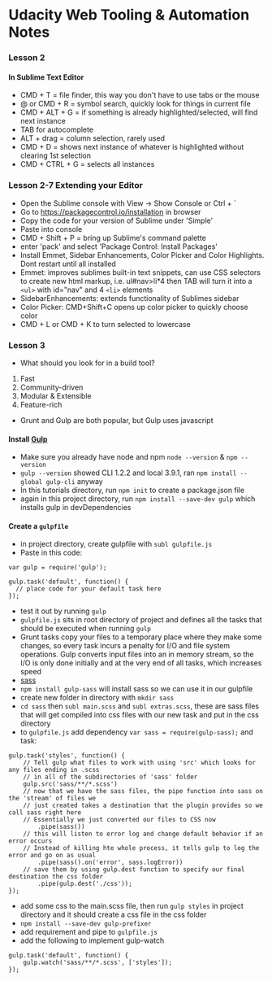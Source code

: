 # Udacity Web Tooling & Automation Notes
### Lesson 2
#### In Sublime Text Editor
* CMD + T = file finder, this way you don't have to use tabs or the mouse
* @ or CMD + R = symbol search, quickly look for things in current file
* CMD + ALT + G = if something is already highlighted/selected, will find next instance
* TAB for autocomplete
* ALT + drag = column selection, rarely used
* CMD + D = shows next instance of whatever is highlighted without clearing 1st selection
* CMD + CTRL + G = selects all instances
### Lesson 2-7 Extending your Editor
* Open the Sublime console with View -> Show Console or Ctrl + `
* Go to https://packagecontrol.io/installation in browser
* Copy the code for your version of Sublime under 'Simple'
* Paste into console
* CMD + Shift + P = bring up Sublime's command palette
* enter 'pack' and select 'Package Control: Install Packages'
* Install Emmet, Sidebar Enhancements, Color Picker and Color Highlights.  Dont restart until all installed
* Emmet: improves sublimes built-in text snippets, can use CSS selectors to create new html markup, i.e. ul#nav>li*4 then TAB will turn it into a `<ul>` with id="nav" and 4 `<li>` elements
* SidebarEnhancements: extends functionality of Sublimes sidebar
* Color Picker: CMD+Shift+C opens up color picker to quickly choose color
* CMD + L or CMD + K to turn selected to lowercase
### Lesson 3
* What should you look for in a build tool?
1. Fast
2. Community-driven
3. Modular & Extensible
4. Feature-rich
* Grunt and Gulp are both popular, but Gulp uses javascript
#### Install [Gulp](https://github.com/gulpjs/gulp/blob/master/docs/getting-started.md)
* Make sure you already have node and npm `node --version` & `npm --version`
* `gulp --version` showed CLI 1.2.2 and local 3.9.1, ran `npm install --global gulp-cli` anyway
* In this tutorials directory, run `npm init` to create a package.json file
* again in this project directory, run `npm install --save-dev gulp` which installs gulp in devDependencies
#### Create a `gulpfile`
* in project directory, create gulpfile with `subl gulpfile.js`
* Paste in this code:
```
var gulp = require('gulp');

gulp.task('default', function() {
  // place code for your default task here
});
```
* test it out by running `gulp`
* `gulpfile.js` sits in root directory of project and defines all the tasks that should be executed when running `gulp`
* Grunt tasks copy your files to a temporary place where they make some changes, so every task incurs a penalty for I/O and file system operations.  Gulp converts input files into an in memory stream, so the I/O is only done initially and at the very end of all tasks, which increases speed
* [sass](http://sass-lang.com/)
* `npm install gulp-sass` will install sass so we can use it in our gulpfile
* create new folder in directory with `mkdir sass`
* `cd sass` then `subl main.scss` and `subl extras.scss`, these are sass files that will get compiled into css files with our new task and put in the css directory
* to `gulpfile.js` add dependency `var sass = require(gulp-sass);` and task:
```
gulp.task('styles', function() {
    // Tell gulp what files to work with using 'src' which looks for any files ending in .scss
    // in all of the subdirectories of 'sass' folder
    gulp.src('sass/**/*.scss')
    // now that we have the sass files, the pipe function into sass on the 'stream' of files we
    // just created takes a destination that the plugin provides so we call sass right here
    // Essentially we just converted our files to CSS now
        .pipe(sass())
    // this will listen to error log and change default behavior if an error occurs
    // Instead of killing hte whole process, it tells gulp to log the error and go on as usual
        .pipe(sass().on('error', sass.logError))
    // save them by using gulp.dest function to specify our final destination the css folder
        .pipe(gulp.dest('./css'));
});
```
* add some css to the main.scss file, then run `gulp styles` in project directory and it should create a css file in the css folder
* `npm install --save-dev gulp-prefixer`
* add requirement and pipe to `gulpfile.js`
* add the following to implement gulp-watch
```
gulp.task('default', function() {
    gulp.watch('sass/**/*.scss', ['styles']);
});
```
